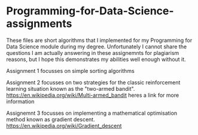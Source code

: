 # Programming-for-Data-Science-assignments

These files are short algorithms that I implemented for my Programming for Data Science module during my degree. Unfortunately I cannot share the questions I am actually answering in these assignemnts for plagiarism reasons, but I hope this demonstrates my abilities well enough without it.

Assignment 1 focusses on simple sorting algorithms

Assignment 2 focusses on two strategies for the classic reinforcement learning situation known as the "two-armed bandit". https://en.wikipedia.org/wiki/Multi-armed_bandit heres a link for more information

Assignemnt 3 focusses on implementing a mathematical optimisation method known as gradient descent. https://en.wikipedia.org/wiki/Gradient_descent
